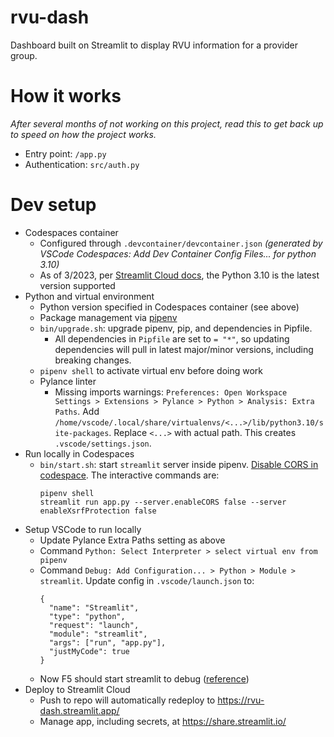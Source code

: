 # rvu-dash

Dashboard built on Streamlit to display RVU information for a provider group.

# How it works

_After several months of not working on this project, read this to get back up to speed on how the project works._

- Entry point: `/app.py`
- Authentication: `src/auth.py`

# Dev setup

- Codespaces container
  - Configured through `.devcontainer/devcontainer.json` *(generated by VSCode Codespaces: Add Dev Container Config Files... for python 3.10)*
  - As of 3/2023, per [Streamlit Cloud docs](https://docs.streamlit.io/streamlit-community-cloud/get-started/deploy-an-app), the Python 3.10 is the latest version supported
- Python and virtual environment
  - Python version specified in Codespaces container (see above)
  - Package management via [pipenv](https://pipenv-fork.readthedocs.io/en/latest/)
  - `bin/upgrade.sh`: upgrade pipenv, pip, and dependencies in Pipfile.
    - All dependencies in `Pipfile` are set to `= "*"`, so updating dependencies will pull in latest major/minor versions, including breaking changes.
  - `pipenv shell` to activate virtual env before doing work  
  - Pylance linter
    - Missing imports warnings: `Preferences: Open Workspace Settings > Extensions > Pylance > Python > Analysis: Extra Paths`. Add `/home/vscode/.local/share/virtualenvs/<...>/lib/python3.10/site-packages`. Replace `<...>` with actual path. This creates `.vscode/settings.json`.
- Run locally in Codespaces
  - `bin/start.sh`: start `streamlit` server inside pipenv. [Disable CORS in codespace](https://github.com/orgs/community/discussions/18038). The interactive commands are:
    ```
    pipenv shell
    streamlit run app.py --server.enableCORS false --server enableXsrfProtection false
    ```
- Setup VSCode to run locally
  - Update Pylance Extra Paths setting as above
  - Command `Python: Select Interpreter > select virtual env from pipenv`
  - Command `Debug: Add Configuration... > Python > Module > streamlit`. Update config in `.vscode/launch.json` to:
    ```
    {
      "name": "Streamlit",
      "type": "python",
      "request": "launch",
      "module": "streamlit",
      "args": ["run", "app.py"],
      "justMyCode": true
    }
    ```
  - Now F5 should start streamlit to debug ([reference](https://medium.com/codefile/how-to-run-your-streamlit-apps-in-vscode-3417da669fc))
- Deploy to Streamlit Cloud
  - Push to repo will automatically redeploy to https://rvu-dash.streamlit.app/
  - Manage app, including secrets, at https://share.streamlit.io/
